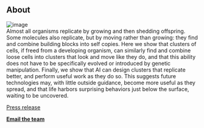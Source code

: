## About

![image](https://krorgs.github.io/gifs/X3summary.gif)<br>
Almost all organisms replicate by growing and then shedding offspring. Some molecules also replicate, but by moving rather than growing: they find and combine building blocks into self copies. Here we show that clusters of cells, if freed from a developing organism, can similarly find and combine loose cells into clusters that look and move like they do, and that this ability does not have to be specifically evolved or introduced by genetic manipulation. Finally, we show that AI can design clusters that replicate better, and perform useful work as they do so. This suggests future technologies may, with little outside guidance, become more useful as they spread, and that life harbors surprising behaviors just below the surface, waiting to be uncovered.

[Press release](https://drive.google.com/file/d/1Qz-1XL4Mnmh3g9vfZnYLacFF03JMBnvi/view)

[**Email the team**](mailto:skriegman@g.harvard.edu,Douglas.Blackiston@tufts.edu,Michael.Levin@tufts.edu,josh.bongard@uvm.edu)

